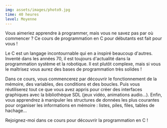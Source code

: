```yaml
---
img: assets/images/photo9.jpg
time: 40 heures
level: Moyenne
---
```


Vous aimeriez apprendre à programmer, mais vous ne savez pas par où commencer ? Ce cours de programmation en C pour débutants est fait pour vous !

Le C est un langage incontournable qui en a inspiré beaucoup d'autres. Inventé dans les années 70, il est toujours d'actualité dans la programmation système et la robotique. Il est plutôt complexe, mais si vous le maîtrisez vous aurez des bases de programmation très solides !

Dans ce cours, vous commencerez par découvrir le fonctionnement de la mémoire, des variables, des conditions et des boucles. Puis vous réutiliserez tout ce que vous avez appris pour créer des interfaces graphiques avec la bibliothèque SDL (jeux vidéo, animations audio...). Enfin, vous apprendrez à manipuler les structures de données les plus courantes pour organiser les informations en mémoire : listes, piles, files, tables de hachage...

Rejoignez-moi dans ce cours pour découvrir la programmation en C !
